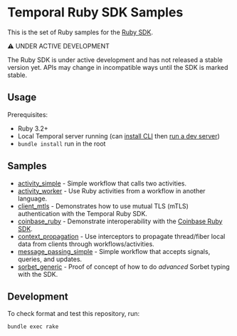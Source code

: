 # Temporal Ruby SDK Samples

This is the set of Ruby samples for the [Ruby SDK](https://github.com/temporalio/sdk-ruby).

⚠️ UNDER ACTIVE DEVELOPMENT

The Ruby SDK is under active development and has not released a stable version yet. APIs may change in incompatible ways
until the SDK is marked stable.

## Usage

Prerequisites:

* Ruby 3.2+
* Local Temporal server running (can [install CLI](https://docs.temporal.io/cli#install) then
  [run a dev server](https://docs.temporal.io/cli#start-dev-server))
* `bundle install` run in the root

## Samples

<!-- Keep this list in alphabetical order -->
* [activity_simple](activity_simple) - Simple workflow that calls two activities.
* [activity_worker](activity_worker) - Use Ruby activities from a workflow in another language.
* [client_mtls](client_mtls) - Demonstrates how to use mutual TLS (mTLS) authentication with the Temporal Ruby SDK.
* [coinbase_ruby](coinbase_ruby) - Demonstrate interoperability with the
  [Coinbase Ruby SDK](https://github.com/coinbase/temporal-ruby).
* [context_propagation](context_propagation) - Use interceptors to propagate thread/fiber local data from clients
  through workflows/activities.
* [message_passing_simple](message_passing_simple) - Simple workflow that accepts signals, queries, and updates.
* [sorbet_generic](sorbet_generic) - Proof of concept of how to do _advanced_ Sorbet typing with the SDK.

## Development

To check format and test this repository, run:

    bundle exec rake